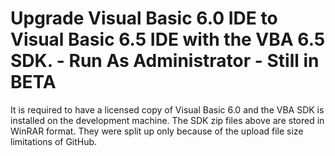 # Upgrade Visual Basic 6.0 IDE to Visual Basic 6.5 IDE with the VBA 6.5 SDK. - Run As Administrator - Still in BETA
It is required to have a licensed copy of Visual Basic 6.0 and the VBA SDK is installed on the development machine.  The SDK zip files above are stored in WinRAR format.  They were split up only because of the upload file size limitations of GitHub.
